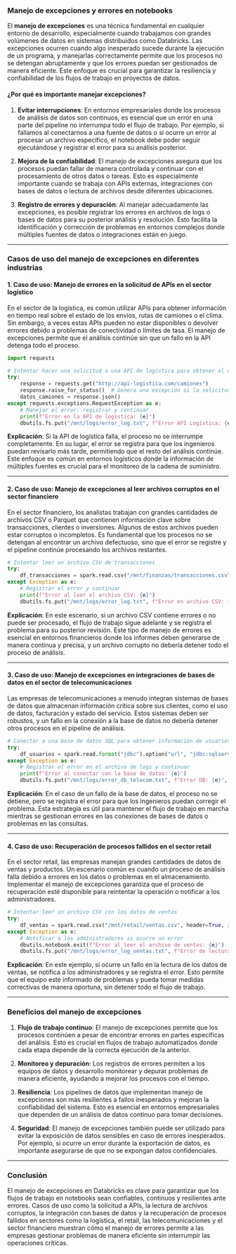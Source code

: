 ### Manejo de excepciones y errores en notebooks

El **manejo de excepciones** es una técnica fundamental en cualquier entorno de desarrollo, especialmente cuando trabajamos con grandes volúmenes de datos en sistemas distribuidos como Databricks. Las excepciones ocurren cuando algo inesperado sucede durante la ejecución de un programa, y manejarlas correctamente permite que los procesos no se detengan abruptamente y que los errores puedan ser gestionados de manera eficiente. Este enfoque es crucial para garantizar la resiliencia y confiabilidad de los flujos de trabajo en proyectos de datos.

#### ¿Por qué es importante manejar excepciones?

1. **Evitar interrupciones**: En entornos empresariales donde los procesos de análisis de datos son continuos, es esencial que un error en una parte del pipeline no interrumpa todo el flujo de trabajo. Por ejemplo, si fallamos al conectarnos a una fuente de datos o si ocurre un error al procesar un archivo específico, el notebook debe poder seguir ejecutándose y registrar el error para su análisis posterior.

2. **Mejora de la confiabilidad**: El manejo de excepciones asegura que los procesos puedan fallar de manera controlada y continuar con el procesamiento de otros datos o tareas. Esto es especialmente importante cuando se trabaja con APIs externas, integraciones con bases de datos o lectura de archivos desde diferentes ubicaciones.

3. **Registro de errores y depuración**: Al manejar adecuadamente las excepciones, es posible registrar los errores en archivos de logs o bases de datos para su posterior análisis y resolución. Esto facilita la identificación y corrección de problemas en entornos complejos donde múltiples fuentes de datos o integraciones están en juego.

---

### Casos de uso del manejo de excepciones en diferentes industrias

#### 1. Caso de uso: Manejo de errores en la solicitud de APIs en el sector logístico

En el sector de la logística, es común utilizar APIs para obtener información en tiempo real sobre el estado de los envíos, rutas de camiones o el clima. Sin embargo, a veces estas APIs pueden no estar disponibles o devolver errores debido a problemas de conectividad o límites de tasa. El manejo de excepciones permite que el análisis continúe sin que un fallo en la API detenga todo el proceso.

```python
import requests

# Intentar hacer una solicitud a una API de logística para obtener el estado de los camiones
try:
    response = requests.get("http://api-logistica.com/camiones")
    response.raise_for_status()  # Genera una excepción si la solicitud no fue exitosa
    datos_camiones = response.json()
except requests.exceptions.RequestException as e:
    # Manejar el error: registrar y continuar
    print(f"Error en la API de logística: {e}")
    dbutils.fs.put("/mnt/logs/error_log.txt", f"Error API Logística: {e}", True)
```

**Explicación**: Si la API de logística falla, el proceso no se interrumpe completamente. En su lugar, el error se registra para que los ingenieros puedan revisarlo más tarde, permitiendo que el resto del análisis continúe. Este enfoque es común en entornos logísticos donde la información de múltiples fuentes es crucial para el monitoreo de la cadena de suministro.

---

#### 2. Caso de uso: Manejo de excepciones al leer archivos corruptos en el sector financiero

En el sector financiero, los analistas trabajan con grandes cantidades de archivos CSV o Parquet que contienen información clave sobre transacciones, clientes o inversiones. Algunos de estos archivos pueden estar corruptos o incompletos. Es fundamental que los procesos no se detengan al encontrar un archivo defectuoso, sino que el error se registre y el pipeline continúe procesando los archivos restantes.

```python
# Intentar leer un archivo CSV de transacciones
try:
    df_transacciones = spark.read.csv("/mnt/finanzas/transacciones.csv", header=True, inferSchema=True)
except Exception as e:
    # Registrar el error y continuar
    print(f"Error al leer el archivo CSV: {e}")
    dbutils.fs.put("/mnt/logs/error_log.txt", f"Error en archivo CSV: {e}", True)
```

**Explicación**: En este escenario, si un archivo CSV contiene errores o no puede ser procesado, el flujo de trabajo sigue adelante y se registra el problema para su posterior revisión. Este tipo de manejo de errores es esencial en entornos financieros donde los informes deben generarse de manera continua y precisa, y un archivo corrupto no debería detener todo el proceso de análisis.

---

#### 3. Caso de uso: Manejo de excepciones en integraciones de bases de datos en el sector de telecomunicaciones

Las empresas de telecomunicaciones a menudo integran sistemas de bases de datos que almacenan información crítica sobre sus clientes, como el uso de datos, facturación y estado del servicio. Estos sistemas deben ser robustos, y un fallo en la conexión a la base de datos no debería detener otros procesos en el pipeline de análisis.

```python
# Conectar a una base de datos SQL para obtener información de usuarios
try:
    df_usuarios = spark.read.format("jdbc").option("url", "jdbc:sqlserver://db_telecom").option("dbtable", "usuarios").load()
except Exception as e:
    # Registrar el error en el archivo de logs y continuar
    print(f"Error al conectar con la base de datos: {e}")
    dbutils.fs.put("/mnt/logs/error_db_telecom.txt", f"Error DB: {e}", True)
```

**Explicación**: En el caso de un fallo de la base de datos, el proceso no se detiene, pero se registra el error para que los ingenieros puedan corregir el problema. Esta estrategia es útil para mantener el flujo de trabajo en marcha mientras se gestionan errores en las conexiones de bases de datos o problemas en las consultas.

---

#### 4. Caso de uso: Recuperación de procesos fallidos en el sector retail

En el sector retail, las empresas manejan grandes cantidades de datos de ventas y productos. Un escenario común es cuando un proceso de análisis falla debido a errores en los datos o problemas en el almacenamiento. Implementar el manejo de excepciones garantiza que el proceso de recuperación esté disponible para reintentar la operación o notificar a los administradores.

```python
# Intentar leer un archivo CSV con los datos de ventas
try:
    df_ventas = spark.read.csv("/mnt/retail/ventas.csv", header=True, inferSchema=True)
except Exception as e:
    # Notificar a los administradores si ocurre un error
    dbutils.notebook.exit(f"Error al leer el archivo de ventas: {e}")
    dbutils.fs.put("/mnt/logs/error_log_ventas.txt", f"Error de lectura en ventas: {e}", True)
```

**Explicación**: En este ejemplo, si ocurre un fallo en la lectura de los datos de ventas, se notifica a los administradores y se registra el error. Esto permite que el equipo esté informado de problemas y pueda tomar medidas correctivas de manera oportuna, sin detener todo el flujo de trabajo.

---

### Beneficios del manejo de excepciones

1. **Flujo de trabajo continuo**: El manejo de excepciones permite que los procesos continúen a pesar de encontrar errores en partes específicas del análisis. Esto es crucial en flujos de trabajo automatizados donde cada etapa depende de la correcta ejecución de la anterior.
   
2. **Monitoreo y depuración**: Los registros de errores permiten a los equipos de datos y desarrollo monitorear y depurar problemas de manera eficiente, ayudando a mejorar los procesos con el tiempo.

3. **Resiliencia**: Los pipelines de datos que implementan manejo de excepciones son más resilientes a fallos inesperados y mejoran la confiabilidad del sistema. Esto es esencial en entornos empresariales que dependen de un análisis de datos continuo para tomar decisiones.

4. **Seguridad**: El manejo de excepciones también puede ser utilizado para evitar la exposición de datos sensibles en caso de errores inesperados. Por ejemplo, si ocurre un error durante la exportación de datos, es importante asegurarse de que no se expongan datos confidenciales.

---

### Conclusión

El manejo de excepciones en Databricks es clave para garantizar que los flujos de trabajo en notebooks sean confiables, continuos y resilientes ante errores. Casos de uso como la solicitud a APIs, la lectura de archivos corruptos, la integración con bases de datos y la recuperación de procesos fallidos en sectores como la logística, el retail, las telecomunicaciones y el sector financiero muestran cómo el manejo de errores permite a las empresas gestionar problemas de manera eficiente sin interrumpir las operaciones críticas.